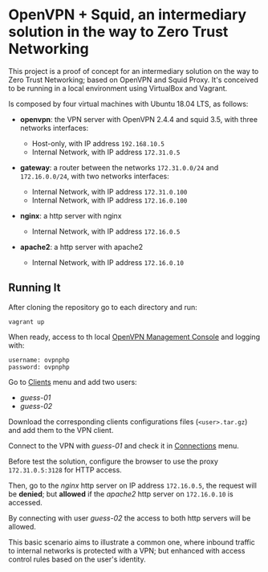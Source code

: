 # OpenVPN + Squid, an intermediary solution in the way to Zero Trust Networking

This project is a proof of concept for an intermediary solution on the way to Zero Trust Networking; based on OpenVPN
and Squid Proxy. It's conceived to be running in a local environment using VirtualBox and Vagrant.

Is composed by four virtual machines with Ubuntu 18.04 LTS, as follows:

- **openvpn**: the VPN server with OpenVPN 2.4.4 and squid 3.5, with three networks interfaces:
  * Host-only, with IP address `192.168.10.5`
  * Internal Network, with IP address `172.31.0.5`

- **gateway**: a router between the networks `172.31.0.0/24` and `172.16.0.0/24`, with two networks interfaces:
  * Internal Network, with IP address `172.31.0.100`
  * Internal Network, with IP address `172.16.0.100`

- **nginx**: a http server with nginx
  * Internal Network, with IP address `172.16.0.5`

- **apache2**: a http server with apache2
  * Internal Network, with IP address `172.16.0.10`

## Running It

After cloning the repository go to each directory and run:

```
vagrant up
```

When ready, access to th local [OpenVPN Management Console](http://192.168.10.5/ovpnphp) and logging with:

```
username: ovpnphp
password: ovpnphp
```

Go to [Clients](http://192.168.10.5/ovpnphp/clients) menu and add two users:
- _guess-01_
- _guess-02_

Download the corresponding clients configurations files (`<user>.tar.gz`) and add them to the VPN client.

Connect to the VPN with _guess-01_ and check it in [Connections](http://192.168.10.5/ovpnphp/connections) menu.

Before test the solution, configure the browser to use the proxy `172.31.0.5:3128` for HTTP access.

Then, go to the _nginx_ http server on IP address `172.16.0.5`, the request will be **denied**; but **allowed** if the
_apache2_ http server on `172.16.0.10` is accessed.

By connecting with user _guess-02_ the access to both http servers will be allowed.

This basic scenario aims to illustrate a common one, where inbound traffic to internal networks is protected with a
VPN; but enhanced with access control rules based on the user's identity.
